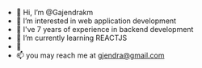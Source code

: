 - 👋 Hi, I’m @Gajendrakm
- 👀 I’m interested in web application development
- 🌱 I've 7 years of experience in backend development
- 🌱 I’m currently learning REACTJS
- 💞️
- 📫 you may reach me at gjendra@gmail.com

<!---
Gajendrakm/Gajendrakm is a ✨ special ✨ repository because its `README.md` (this file) appears on your GitHub profile.
You can click the Preview link to take a look at your changes.
--->
